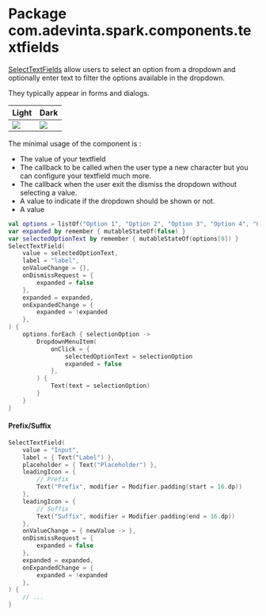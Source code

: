 # Package com.adevinta.spark.components.textfields

[SelectTextFields](https://zeroheight.com/25c15666f/p/29d201-textfield-) allow users to select an
option from a dropdown and optionally enter text to filter the options available in the dropdown.

They typically appear in forms and dialogs.

| Light                                                                                                          | Dark                                                                                                          |
|----------------------------------------------------------------------------------------------------------------|---------------------------------------------------------------------------------------------------------------|
| ![](../../images/com.adevinta.spark_PreviewScreenshotTests_preview_tests_textfields_selecttextfield_light.png) | ![](../../images/com.adevinta.spark_PreviewScreenshotTests_preview_tests_textfields_selecttextfield_dark.png) |

The minimal usage of the component is :

- The value of your textfield
- The callback to be called when the user type a new character but you can configure your textfield
  much more.
- The callback when the user exit the dismiss the dropdown without selecting a value.
- A value to indicate if the dropdown should be shown or not.
- A value

```kotlin
val options = listOf("Option 1", "Option 2", "Option 3", "Option 4", "Option 5")
var expanded by remember { mutableStateOf(false) }
var selectedOptionText by remember { mutableStateOf(options[0]) }
SelectTextField(
    value = selectedOptionText,
    label = "label",
    onValueChange = {},
    onDismissRequest = {
        expanded = false
    },
    expanded = expanded,
    onExpandedChange = {
        expanded = !expanded
    },
) {
    options.forEach { selectionOption ->
        DropdownMenuItem(
            onClick = {
                selectedOptionText = selectionOption
                expanded = false
            },
        ) {
            Text(text = selectionOption)
        }
    }
}
```

#### Prefix/Suffix

```kotlin
SelectTextField(
    value = "Input",
    label = { Text("Label") },
    placeholder = { Text("Placeholder") },
    leadingIcon = {
        // Prefix
        Text("Prefix", modifier = Modifier.padding(start = 16.dp))
    },
    leadingIcon = {
        // Suffix
        Text("Suffix", modifier = Modifier.padding(end = 16.dp))
    },
    onValueChange = { newValue -> },
    onDismissRequest = {
        expanded = false
    },
    expanded = expanded,
    onExpandedChange = {
        expanded = !expanded
    },
) {
    // ...
}
```
